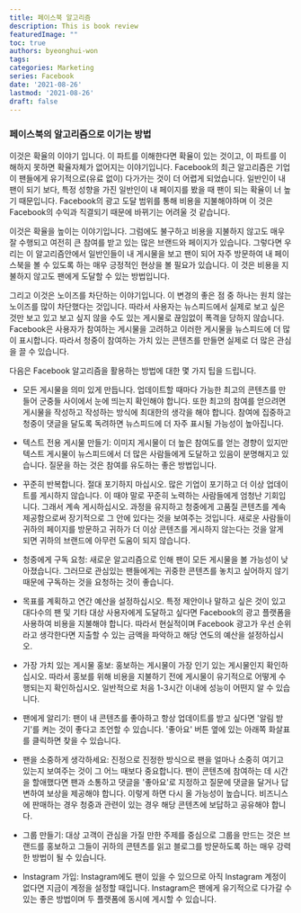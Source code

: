 ```yaml
---
title: 페이스북 알고리즘
description: This is book review 
featuredImage: ""
toc: true
authors: byeonghui-won
tags:
categories: Marketing
series: Facebook
date: '2021-08-26'
lastmod: '2021-08-26'
draft: false
---
```


### 페이스북의 알고리즘으로 이기는 방법

이것은 확율의 이야기 입니다. 이 파트를 이해한다면 확율이 있는 것이고, 이 파트를 이해하지 못하면 확율자체가 없어지는 이야기입니다. Facebook의 최근 알고리즘은 기업이 팬들에게 유기적으로(유료 없이) 다가가는 것이 더 어렵게 되었습니다. 일반인이 내 팬이 되기 보다, 특정 성향을 가진 일반인이 내 페이지를 봤을 때 팬이 되는 확율이 너 높기 때문입니다. Facebook의 광고 도달 범위를 통해 비용을 지불해야하며 이 것은 Facebook의 수익과 직결되기 때문에 바뀌기는 어려울 것 같습니다. 

이것은 확율을 높이는 이야기입니다. 그럼에도 불구하고 비용을 지불하지 않고도 매우 잘 수행되고 여전히 큰 참여를 받고 있는 많은 브랜드와 페이지가 있습니다. 그렇다면 우리는 이 알고리즘안에서 일반인들이 내 게시물을 보고 팬이 되어 자주 방문하여 내 페이스북을 볼 수 있도록 하는 매우 긍정적인 현상을 볼 필요가 있습니다. 이 것은 비용을 지불하지 않고도 팬에게 도달할 수 있는 방법입니다.

그리고 이것은 노이즈를 차단하는 이야기입니다. 이 변경의 좋은 점 중 하나는 원치 않는 노이즈를 많이 차단했다는 것입니다. 따라서 사용자는 뉴스피드에서 실제로 보고 싶은 것만 보고 있고 보고 싶지 않을 수도 있는 게시물로 끊임없이 폭격을 당하지 않습니다. Facebook은 사용자가 참여하는 게시물을 고려하고 이러한 게시물을 뉴스피드에 더 많이 표시합니다. 따라서 청중이 참여하는 가치 있는 콘텐츠를 만들면 실제로 더 많은 관심을 끌 수 있습니다. 

다음은 Facebook 알고리즘을 활용하는 방법에 대한 몇 가지 팁을 드립니다. 

+ 모든 게시물을 의미 있게 만듭니다. 업데이트할 때마다 가능한 최고의 콘텐츠를 만들어 군중들 사이에서 눈에 띄는지 확인해야 합니다. 또한 최고의 참여를 얻으려면 게시물을 작성하고 작성하는 방식에 최대한의 생각을 해야 합니다. 참여에 집중하고 청중이 댓글을 달도록 독려하면 뉴스피드에 더 자주 표시될 가능성이 높아집니다.

+ 텍스트 전용 게시물 만들기: 이미지 게시물이 더 높은 참여도를 얻는 경향이 있지만 텍스트 게시물이 뉴스피드에서 더 많은 사람들에게 도달하고 있음이 분명해지고 있습니다. 질문을 하는 것은 참여를 유도하는 좋은 방법입니다.

+ 꾸준히 반복합니다. 절대 포기하지 마십시오. 많은 기업이 포기하고 더 이상 업데이트를 게시하지 않습니다. 이 때야 말로 꾸준히 노력하는 사람들에게 엄청난 기회입니다. 그래서 계속 게시하십시오. 과정을 유지하고 청중에게 고품질 콘텐츠를 계속 제공함으로써 장기적으로 그 안에 있다는 것을 보여주는 것입니다. 새로운 사람들이 귀하의 페이지를 방문하고 귀하가 더 이상 콘텐츠를 게시하지 않는다는 것을 알게 되면 귀하의 브랜드에 아무런 도움이 되지 않습니다.

+ 청중에게 구독 요청: 새로운 알고리즘으로 인해 팬이 모든 게시물을 볼 가능성이 낮아졌습니다. 그러므로 관심있는 팬들에게는 귀중한 콘텐츠를 놓치고 싶어하지 않기 때문에 구독하는 것을 요청하는 것이 좋습니다.

+ 목표를 계획하고 연간 예산을 설정하십시오. 특정 제안이나 말하고 싶은 것이 있고 대다수의 팬 및 기타 대상 사용자에게 도달하고 싶다면 Facebook의 광고 플랫폼을 사용하여 비용을 지불해야 합니다. 따라서 현실적이며 Facebook 광고가 우선 순위라고 생각한다면 지출할 수 있는 금액을 파악하고 해당 연도의 예산을 설정하십시오.

+ 가장 가치 있는 게시물 홍보: 홍보하는 게시물이 가장 인기 있는 게시물인지 확인하십시오. 따라서 홍보를 위해 비용을 지불하기 전에 게시물이 유기적으로 어떻게 수행되는지 확인하십시오. 일반적으로 처음 1-3시간 이내에 성능이 어떤지 알 수 있습니다.

+ 팬에게 알리기: 팬이 내 콘텐츠를 좋아하고 항상 업데이트를 받고 싶다면 '알림 받기'를 켜는 것이 좋다고 조언할 수 있습니다. '좋아요' 버튼 옆에 있는 아래쪽 화살표를 클릭하면 찾을 수 있습니다.

+ 팬을 소중하게 생각하세요: 진정으로 진정한 방식으로 팬을 얼마나 소중히 여기고 있는지 보여주는 것이 그 어느 때보다 중요합니다. 팬이 콘텐츠에 참여하는 데 시간을 할애했다면 팬과 소통하고 댓글을 '좋아요'로 지정하고 질문에 댓글을 달거나 답변하여 보상을 제공해야 합니다. 이렇게 하면 다시 올 가능성이 높습니다. 비즈니스에 판매하는 경우 청중과 관련이 있는 경우 해당 콘텐츠에 보답하고 공유해야 합니다.

+ 그룹 만들기: 대상 고객이 관심을 가질 만한 주제를 중심으로 그룹을 만드는 것은 브랜드를 홍보하고 그들이 귀하의 콘텐츠를 읽고 블로그를 방문하도록 하는 매우 강력한 방법이 될 수 있습니다.

+ Instagram 가입: Instagram에도 팬이 있을 수 있으므로 아직 Instagram 계정이 없다면 지금이 계정을 설정할 때입니다. Instagram은 팬에게 유기적으로 다가갈 수 있는 좋은 방법이며 두 플랫폼에 동시에 게시할 수 있습니다.
